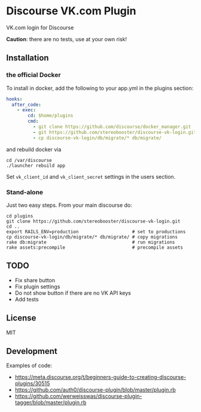 # Discourse VK.com Plugin

VK.com login for Discourse

**Caution**: there are no tests, use at your own risk!

## Installation

### the official Docker

To install in docker, add the following to your app.yml in the plugins section:

```yaml
hooks:
  after_code:
    - exec:
        cd: $home/plugins
        cmd:
          - git clone https://github.com/discourse/docker_manager.git
          - git https://github.com/stereobooster/discourse-vk-login.git
          - cp discourse-vk-login/db/migrate/* db/migrate/
```

and rebuild docker via

```
cd /var/discourse
./launcher rebuild app
```

Set `vk_client_id` and `vk_client_secret` settings in the users section.

### Stand-alone

Just two easy steps. From your main discourse do:

```
cd plugins
git clone https://github.com/stereobooster/discourse-vk-login.git
cd ..
export RAILS_ENV=production                    # set to productions
cp discourse-vk-login/db/migrate/* db/migrate/ # copy migrations
rake db:migrate                                # run migrations
rake assets:precompile                         # precompile assets
```

## TODO

  - Fix share button
  - Fix plugin settings
  - Do not show button if there are no VK API keys
  - Add tests

## License

MIT

## Development

Examples of code:

  - https://meta.discourse.org/t/beginners-guide-to-creating-discourse-plugins/30515
  - https://github.com/auth0/discourse-plugin/blob/master/plugin.rb
  - https://github.com/werweisswas/discourse-plugin-tagger/blob/master/plugin.rb
